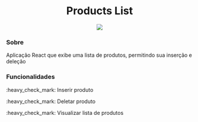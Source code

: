 <h1 align="center">Products List</h1>
<p align="center"><img src="https://img.shields.io/badge/react-%2320232a.svg?style=for-the-badge&logo=react&logoColor=%2361DAFB" /></p>

<h3>Sobre</h3>
<p>Aplicação React que exibe uma lista de produtos, permitindo sua inserção e deleção</p>

<h3>Funcionalidades</h3>
<p>:heavy_check_mark: Inserir produto</p>
<p>:heavy_check_mark: Deletar produto</p>
<p>:heavy_check_mark: Visualizar lista de produtos</p>
